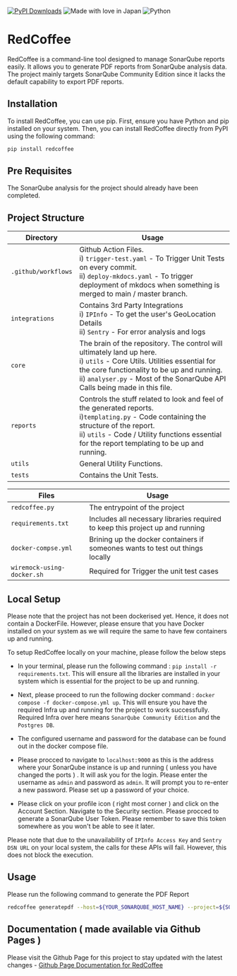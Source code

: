 [![PyPI Downloads](https://static.pepy.tech/badge/redcoffee)](https://pepy.tech/projects/redcoffee) ![Made with love in Japan](https://madewithlove.now.sh/jp?heart=true) ![Python](https://camo.githubusercontent.com/07858da9ad3cd19f1e10777508bf1b5470f22f8eb0b3ceaa425e2ff85461e30e/68747470733a2f2f696d672e736869656c64732e696f2f62616467652f507974686f6e2d3337373641423f7374796c653d666f722d7468652d6261646765266c6f676f3d707974686f6e266c6f676f436f6c6f723d7768697465) 

# RedCoffee

RedCoffee is a command-line tool designed to manage SonarQube reports easily. It allows you to generate PDF reports from SonarQube analysis data. The project mainly targets SonarQube Community Edition since it lacks the default capability to export PDF reports.

## Installation

To install RedCoffee, you can use pip. First, ensure you have Python and pip installed on your system. Then, you can install RedCoffee directly from PyPI using the following command:

```bash
pip install redcoffee
```

## Pre Requisites

The SonarQube analysis for the project should already have been completed.

## Project Structure

Directory               | Usage                                    |
------------------------|------------------------------------------|
`.github/workflows`       | Github Action Files. <br> i) `trigger-test.yaml` - To Trigger Unit Tests on every commit. <br> ii) `deploy-mkdocs.yaml` - To trigger deployment of mkdocs when something is merged to main / master branch. |
`integrations`            | Contains 3rd Party Integrations <br> i) `IPInfo` - To get the user's GeoLocation Details <br> ii) `Sentry` - For error analysis and logs |
`core`                    | The brain of the repository. The control will ultimately land up here. <br> i) `utils` - Core Utils. Utilities essential for the core functionality to be up and running. <br> ii) `analyser.py` - Most of the SonarQube API Calls being made in this file. |
`reports`                 | Controls the stuff related to look and feel of the generated reports. <br> i)`templating.py` - Code containing the structure of the report. <br> ii) `utils` - Code / Utility functions  essential for the report templating to be up and running. |
`utils`                   | General Utility Functions. 
`tests`                   | Contains the Unit Tests. |

Files                     |    Usage                             |
--------------------------|---------------------------------------|
`redcoffee.py`            | The entrypoint of the project         |
`requirements.txt`        | Includes all necessary libraries required to keep this project up and running |
`docker-compse.yml`       | Brining up the docker containers if someones wants to test out things locally |
`wiremock-using-docker.sh`| Required for Trigger the unit test cases |


## Local Setup

Please note that the project has not been dockerised yet. Hence, it does not contain a DockerFile. However, please ensure that you have Docker installed on your system as we will require the same to have few containers up and running.

To setup RedCoffee locally on your machine, please follow the below steps

* In your terminal, please run the following command : `pip install -r requirements.txt`. This will ensure all the libraries are installed in your system which is essential for the project to be up and running.

* Next, please proceed to run the following docker command : `docker compose -f docker-compose.yml up`. This will ensure you have the required Infra up and running for the project to work successfully. Required Infra over here means `SonarQube Community Edition` and the `Postgres DB`.

* The configured username and password for the database can be found out in the docker compose file.

* Please procced to navigate to `localhost:9000` as this is the address where your SonarQube instance is up and running ( unless you have changed the ports ) . It will ask you for the login. Please enter the username as `admin` and password as `admin`. It will prompt you to re-enter a new password. Please set up a password of your choice.

* Please click on your profile icon ( right most corner ) and click on the Account Section. Navigate to the Security section. Please procced to generate a SonarQube User Token. Please remember to save this token somewhere as you won't be able to see it later.

Please note that due to the unavailability of `IPInfo Access Key` and `Sentry DSN URL` on your local system, the calls for these APIs will fail. However, this does not block the execution.

## Usage

Please run the following command to generate the PDF Report

```bash
redcoffee generatepdf --host=${YOUR_SONARQUBE_HOST_NAME} --project=${SONARQUBE_PROJECT_KEY} --path=${PATH WHERE PDF FILE IS TO BE STORED} --token=${SONARQUBE_USER_TOKEN}
```


## Documentation ( made available via Github Pages )

Please visit the Github Page for this project to stay updated with the latest changes - [Github Page Documentation for RedCoffee](https://anubhav9.github.io/RedCoffee)

